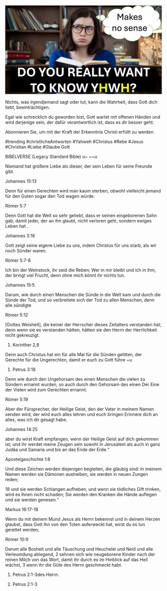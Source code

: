 ![Video cover image](../cover.jpg "cover photo")

Nichts, was irgendjemand sagt oder tut, kann die Wahrheit, dass Gott dich liebt, beeinträchtigen.

Egal wie schrecklich du geworden bist, Gott wartet mit offenen Händen und wird derjenige sein, der dafür verantwortlich ist, dass es dir besser geht.

Abonnieren Sie, um mit der Kraft der Erkenntnis Christi erfüllt zu werden.

#trending #christlicheAntworten #Yahweh #Christus #Rebe #Jesus #Christian #Liebe #Glaube Gott

BIBELVERSE (Legacy Standard Bible) u~ ~~u

Niemand hat größere Liebe als dieser, der sein Leben für seine Freunde gibt.

Johannes 15:13

Denn für einen Gerechten wird man kaum sterben, obwohl vielleicht jemand für den Guten sogar den Tod wagen würde.

Römer 5:7

Denn Gott hat die Welt so sehr geliebt, dass er seinen eingeborenen Sohn gab, damit jeder, der an ihn glaubt, nicht verloren geht, sondern ewiges Leben hat .

Johannes 3:16

Gott zeigt seine eigene Liebe zu uns, indem Christus für uns starb, als wir noch Sünder waren.

Römer 5:7-8

Ich bin der Weinstock, ihr seid die Reben; Wer in mir bleibt und ich in ihm, der bringt viel Frucht, denn ohne mich könnt ihr nichts tun.

Johannes 15:5

Darum, wie durch einen Menschen die Sünde in die Welt kam und durch die Sünde der Tod, und so verbreitete sich der Tod zu allen Menschen, denn alle sündigte

Römer 5:12

[Gottes Weisheit], die keiner der Herrscher dieses Zeitalters verstanden hat; denn wenn sie es verstanden hätten, hätten sie den Herrn der Herrlichkeit nicht gekreuzigt.

1. Korinther 2,8

Denn auch Christus hat ein für alle Mal für die Sünden gelitten, der Gerechte für die Ungerechten, damit er euch zu Gott führe ~u

1. Petrus 3:18

Denn wie durch den Ungehorsam des einen Menschen die vielen zu Sündern ernannt wurden, so auch durch den Gehorsam des einen Der Eine der Vielen wird zum Gerechten ernannt.

Römer 5:19

Aber der Fürsprecher, der Heilige Geist, den der Vater in meinem Namen senden wird, der wird euch alles lehren und euch bringen Erinnere dich an alles, was ich dir gesagt habe.

Johannes 14:25

aber du wirst Kraft empfangen, wenn der Heilige Geist auf dich gekommen ist; und ihr werdet meine Zeugen sein sowohl in Jerusalem als auch in ganz Judäa und Samaria und bis an das Ende der Erde.“

Apostelgeschichte 1:8

Und diese Zeichen werden diejenigen begleiten, die gläubig sind: In meinem Namen werden sie Dämonen austreiben, sie werden in neuen Zungen reden;

18 und sie werden Schlangen aufheben, und wenn sie tödliches Gift trinken, wird es ihnen nicht schaden; Sie werden den Kranken die Hände auflegen und sie werden genesen.“

Markus 16:17-18

Wenn du mit deinem Mund Jesus als Herrn bekennst und in deinem Herzen glaubst, dass Gott ihn von den Toten auferweckt hat, wirst du es tun gerettet werden;

Römer 10:9

Darum alle Bosheit und alle Täuschung und Heuchelei und Neid und alle Verleumdung ablegend, 2 sehnen sich wie neugeborene Kinder nach der reinen Milch von das Wort, damit ihr durch es im Hinblick auf das Heil wächst, 3 wenn ihr die Güte des Herrn geschmeckt habt.

1. Petrus 2:1-3des Herrn.

1. Petrus 2:1-3
